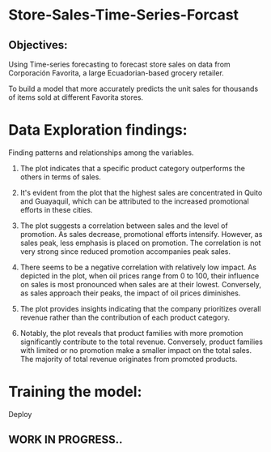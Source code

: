 # Store-Sales-Time-Series-Forcast

## Objectives:

Using Time-series forecasting to forecast store sales on data from Corporación Favorita, a large Ecuadorian-based grocery retailer.

To build a model that more accurately predicts the unit sales for thousands of items sold at different Favorita stores.

# Data Exploration findings:
Finding patterns and relationships among the variables.

1. The plot indicates that a specific product category outperforms the others in terms of sales.

2. It's evident from the plot that the highest sales are concentrated in Quito and Guayaquil, which can be attributed to the increased promotional efforts in these cities.

3. The plot suggests a correlation between sales and the level of promotion. As sales decrease, promotional efforts intensify. However, as sales peak, less emphasis is placed on promotion. The correlation is not very strong since reduced promotion accompanies peak sales.

4. There seems to be a negative correlation with relatively low impact. As depicted in the plot, when oil prices range from 0 to 100, their influence on sales is most pronounced when sales are at their lowest. Conversely, as sales approach their peaks, the impact of oil prices diminishes.

5. The plot provides insights indicating that the company prioritizes overall revenue rather than the contribution of each product category.

6. Notably, the plot reveals that product families with more promotion significantly contribute to the total revenue. Conversely, product families with limited or no promotion make a smaller impact on the total sales. The majority of total revenue originates from promoted products.

# Training the model:

Deploy

## WORK IN PROGRESS..
